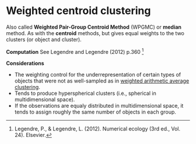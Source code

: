 # Weighted centroid clustering

Also called **Weighted Pair-Group Centroid Method** (WPGMC) or **median** method. 
As with the **centroid** methods, but gives equal weights to the two clusters (or object and cluster).

**Computation**
See Legendre and Legendre (2012) p.360 [^ref1]

**Considerations**
- The weighting control for the underrepresentation of certain types of objects that were not as well-sampled as in [weighted arithmetic average clustering](../36).
- Tends to produce hyperspherical clusters (i.e., spherical in multidimensional space).
- If the observations are equaly distributed in multidimensional space, it tends to assign roughly the same number of objects in each group.

[^ref1]: Legendre, P., & Legendre, L. (2012). Numerical ecology (3rd ed., Vol. 24). Elsevier.

